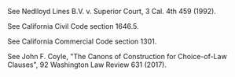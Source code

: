 See Nedlloyd Lines B.V. v. Superior Court, 3 Cal. 4th 459 (1992).

See California Civil Code section 1646.5.

See California Commercial Code section 1301.

See John F. Coyle, "The Canons of Construction for Choice-of-Law Clauses", 92 Washington Law Review 631 (2017).
